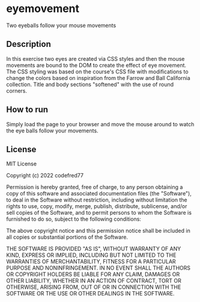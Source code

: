 # eyemovement
Two eyeballs follow your mouse movements

## Description
In this exercise two eyes are created via CSS styles and then the mouse movements are bound to the DOM to create the effect of eye movement. The CSS styling was based on the course's CSS file with modifications to change the colors based on inspiration from the Farrow and Ball California collection. Title and body sections "softened" with the use of round corners.

## How to run
Simply load the page to your browser and move the mouse around to watch the eye balls follow your movements.

## License
MIT License

Copyright (c) 2022 codefred77

Permission is hereby granted, free of charge, to any person obtaining a copy
of this software and associated documentation files (the "Software"), to deal
in the Software without restriction, including without limitation the rights
to use, copy, modify, merge, publish, distribute, sublicense, and/or sell
copies of the Software, and to permit persons to whom the Software is
furnished to do so, subject to the following conditions:

The above copyright notice and this permission notice shall be included in all
copies or substantial portions of the Software.

THE SOFTWARE IS PROVIDED "AS IS", WITHOUT WARRANTY OF ANY KIND, EXPRESS OR
IMPLIED, INCLUDING BUT NOT LIMITED TO THE WARRANTIES OF MERCHANTABILITY,
FITNESS FOR A PARTICULAR PURPOSE AND NONINFRINGEMENT. IN NO EVENT SHALL THE
AUTHORS OR COPYRIGHT HOLDERS BE LIABLE FOR ANY CLAIM, DAMAGES OR OTHER
LIABILITY, WHETHER IN AN ACTION OF CONTRACT, TORT OR OTHERWISE, ARISING FROM,
OUT OF OR IN CONNECTION WITH THE SOFTWARE OR THE USE OR OTHER DEALINGS IN THE
SOFTWARE.
